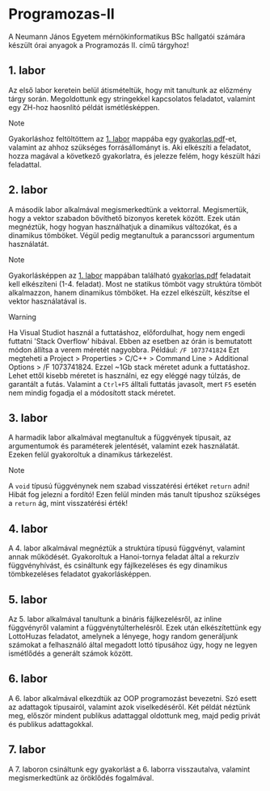 # Programozas-II
 A Neumann János Egyetem mérnökinformatikus BSc hallgatói számára készült órai anyagok a Programozás II. című tárgyhoz!

## 1. labor
 Az első labor keretein belül átismételtük, hogy mit tanultunk az előzmény tárgy során. Megoldottunk egy stringekkel kapcsolatos feladatot, valamint egy ZH-hoz haosnlító példát ismétlésképpen.
>[!NOTE]
Gyakorláshoz feltöltöttem az [1. labor](https://github.com/Gyuri02917/Programozas-II/tree/main/1.%20labor) mappába egy [gyakorlas.pdf](https://github.com/Gyuri02917/Programozas-II/blob/main/1.%20labor/gyakorlas.pdf)-et, valamint az ahhoz szükséges forrásállományt is. Aki elkészíti a feladatot, hozza magával a következő gyakorlatra, és jelezze felém, hogy készült házi feladattal.

## 2. labor
 A második labor alkalmával megismerkedtünk a vektorral. Megismertük, hogy a vektor szabadon bővíthető bizonyos keretek között. Ezek után megnéztük, hogy hogyan használhatjuk a dinamikus változókat, és a dinamikus tömböket. Végül pedig megtanultuk a parancssori argumentum használatát.
 >[!NOTE]
 Gyakorlásképpen az [1. labor](https://github.com/Gyuri02917/Programozas-II/tree/main/1.%20labor) mappában található [gyakorlas.pdf](https://github.com/Gyuri02917/Programozas-II/blob/main/1.%20labor/gyakorlas.pdf) feladatait kell elkészíteni (1-4. feladat). Most ne statikus tömböt vagy struktúra tömböt alkalmazzon, hanem dinamikus tömböket. Ha ezzel elkészült, készítse el vektor használatával is.
 
 >[!WARNING]
 Ha Visual Studiot használ a futtatáshoz, előfordulhat, hogy nem engedi futtatni 'Stack Overflow' hibával. Ebben az esetben az órán is bemutatott módon állítsa a verem méretét nagyobbra. Például: `/F 1073741824` Ezt megteheti a Project > Properties > C/C++ > Command Line > Additional Options >  /F 1073741824. Ezzel ~1Gb stack méretet adunk a futtatáshoz. Lehet ettől kisebb méretet is használni, ez egy eléggé nagy túlzás, de garantált a futás. Valamint a `Ctrl+F5` álltali futtatás javasolt, mert `F5` esetén nem mindig fogadja el a módosított stack méretet.

## 3. labor
 A harmadik labor alkalmával megtanultuk a függvények típusait, az argumentumok és paraméterek jelentését, valamint ezek használatát. Ezeken felül gyakoroltuk a dinamikus tárkezelést.
 >[!NOTE]
 A `void` típusú függvénynek nem szabad visszatérési értéket `return` adni! Hibát fog jelezni a fordító! Ezen felül minden más tanult típushoz szükséges a `return` ág, mint visszatérési érték!
 
## 4. labor
 A 4. labor alkalmával megnéztük a struktúra típusú függvényt, valamint annak működését. Gyakoroltuk a Hanoi-tornya feladat által a rekurzív függvényhívást, és csináltunk egy fájlkezeléses és egy dinamikus tömbkezeléses feladatot gyakorlásképpen.
 
## 5. labor
 Az 5. labor alkalmával tanultunk a bináris fájlkezelésről, az inline függvényről valamint a függvénytúlterhelésről. Ezek után elkészítettünk egy LottoHuzas feladatot, amelynek a lényege, hogy random generáljunk számokat a felhasználó által megadott lottó típusához úgy, hogy ne legyen ismétlődés a generált számok között.

## 6. labor
 A 6. labor alkalmával elkezdtük az OOP programozást bevezetni. Szó esett az adattagok típusairól, valamint azok viselkedéséről. Két példát néztünk meg, először mindent publikus adattaggal oldottunk meg, majd pedig privát és publikus adattagokkal.
 
## 7. labor
 A 7. laboron csináltunk egy gyakorlást a 6. laborra visszautalva, valamint megismerkedtünk az öröklődés fogalmával.